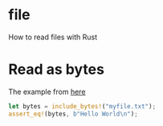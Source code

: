 # file

How to read files with Rust

# Read as bytes

The example from [here](https://doc.rust-lang.org/std/macro.include_bytes.html)

```rust
let bytes = include_bytes!("myfile.txt");
assert_eq!(bytes, b"Hello World\n");
```
